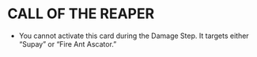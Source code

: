 # CALL OF THE REAPER

*   You cannot activate this card during the Damage Step. It targets either “Supay” or “Fire Ant Ascator.”

